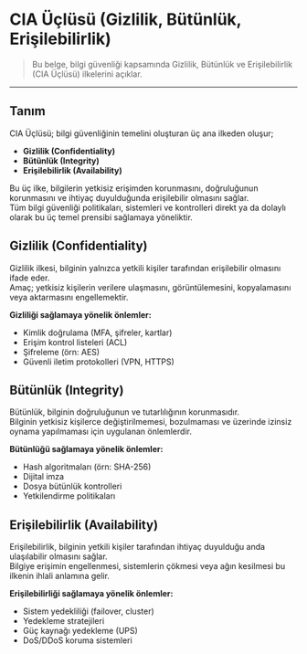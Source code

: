 # CIA Üçlüsü (Gizlilik, Bütünlük, Erişilebilirlik)
> Bu belge, bilgi güvenliği kapsamında Gizlilik, Bütünlük ve Erişilebilirlik (CIA Üçlüsü) ilkelerini açıklar.

---

## Tanım
CIA Üçlüsü; bilgi güvenliğinin temelini oluşturan üç ana ilkeden oluşur;
- **Gizlilik (Confidentiality)**
- **Bütünlük (Integrity)**
- **Erişilebilirlik (Availability)**

Bu üç ilke, bilgilerin yetkisiz erişimden korunmasını, doğruluğunun korunmasını ve ihtiyaç duyulduğunda erişilebilir olmasını sağlar.<br>
Tüm bilgi güvenliği politikaları, sistemleri ve kontrolleri direkt ya da dolaylı olarak bu üç temel prensibi sağlamaya yöneliktir.

## Gizlilik (Confidentiality)
Gizlilik ilkesi, bilginin yalnızca yetkili kişiler tarafından erişilebilir olmasını ifade eder.  
Amaç; yetkisiz kişilerin verilere ulaşmasını, görüntülemesini, kopyalamasını veya aktarmasını engellemektir.

**Gizliliği sağlamaya yönelik önlemler:**
- Kimlik doğrulama (MFA, şifreler, kartlar)
- Erişim kontrol listeleri (ACL)
- Şifreleme (örn: AES)
- Güvenli iletim protokolleri (VPN, HTTPS)

## Bütünlük (Integrity)
Bütünlük, bilginin doğruluğunun ve tutarlılığının korunmasıdır.  
Bilginin yetkisiz kişilerce değiştirilmemesi, bozulmaması ve üzerinde izinsiz oynama yapılmaması için uygulanan önlemlerdir.

**Bütünlüğü sağlamaya yönelik önlemler:**
- Hash algoritmaları (örn: SHA-256)
- Dijital imza
- Dosya bütünlük kontrolleri
- Yetkilendirme politikaları

## Erişilebilirlik (Availability)
Erişilebilirlik, bilginin yetkili kişiler tarafından ihtiyaç duyulduğu anda ulaşılabilir olmasını sağlar.  
Bilgiye erişimin engellenmesi, sistemlerin çökmesi veya ağın kesilmesi bu ilkenin ihlali anlamına gelir.

**Erişilebilirliği sağlamaya yönelik önlemler:**
- Sistem yedekliliği (failover, cluster)
- Yedekleme stratejileri
- Güç kaynağı yedekleme (UPS)
- DoS/DDoS koruma sistemleri
